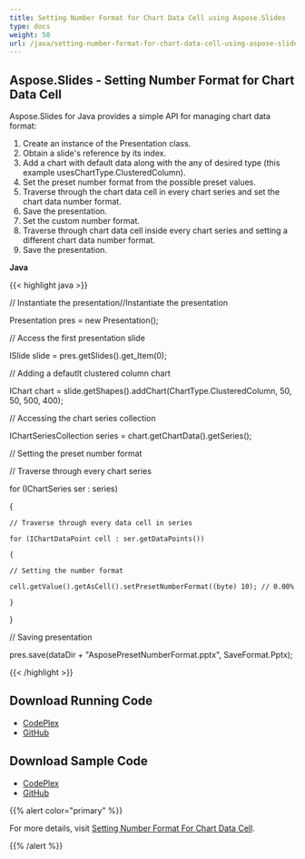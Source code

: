 ```yaml
---
title: Setting Number Format for Chart Data Cell using Aspose.Slides
type: docs
weight: 50
url: /java/setting-number-format-for-chart-data-cell-using-aspose-slides/
---
```


## **Aspose.Slides - Setting Number Format for Chart Data Cell**
Aspose.Slides for Java provides a simple API for managing chart data format:

1. Create an instance of the Presentation class.
1. Obtain a slide's reference by its index.
1. Add a chart with default data along with the any of desired type (this example usesChartType.ClusteredColumn).
1. Set the preset number format from the possible preset values.
1. Traverse through the chart data cell in every chart series and set the chart data number format.
1. Save the presentation.
1. Set the custom number format.
1. Traverse through chart data cell inside every chart series and setting a different chart data number format.
1. Save the presentation.

**Java**

{{< highlight java >}}

 // Instantiate the presentation//Instantiate the presentation

Presentation pres = new Presentation();

// Access the first presentation slide

ISlide slide = pres.getSlides().get_Item(0);

// Adding a defautlt clustered column chart

IChart chart = slide.getShapes().addChart(ChartType.ClusteredColumn, 50, 50, 500, 400);

// Accessing the chart series collection

IChartSeriesCollection series = chart.getChartData().getSeries();

// Setting the preset number format

// Traverse through every chart series

for (IChartSeries ser : series)

{

    // Traverse through every data cell in series

    for (IChartDataPoint cell : ser.getDataPoints())

    {

	// Setting the number format

	cell.getValue().getAsCell().setPresetNumberFormat((byte) 10); // 0.00%

    }

}

// Saving presentation

pres.save(dataDir + "AsposePresetNumberFormat.pptx", SaveFormat.Pptx);

{{< /highlight >}}
## **Download Running Code**
- [CodePlex](https://asposeslidesjavaapachepoi.codeplex.com/releases/view/618722)
- [GitHub](https://github.com/aspose-slides/Aspose.Slides-for-Java/releases/tag/Aspose.Slides_Java_for_Apache_POI-v1.0.0)
## **Download Sample Code**
- [CodePlex](https://asposeslidesjavaapachepoi.codeplex.com/SourceControl/latest#src/main/java/com/aspose/slides/examples/asposefeatures/charts/numberformatforchartdatacell/AsposeNumberFormatForChartDataCell.java)
- [GitHub](https://github.com/aspose-slides/Aspose.Slides-for-Java/tree/master/Plugins/Aspose_Slides_for_Apache_POI/src/main/java/com/aspose/slides/examples/asposefeatures/charts/numberformatforchartdatacell/AsposeNumberFormatForChartDataCell.java)

{{% alert color="primary" %}} 

For more details, visit [Setting Number Format For Chart Data Cell](http://www.aspose.com/docs/display/slidesjava/Setting+Number+Format+for+Chart+Data+Cell).

{{% /alert %}}
